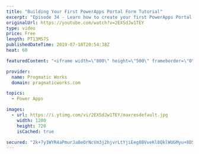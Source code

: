 ```yaml
---
title: "Building Your First PowerApps Portal Form Tutorial"
excerpt: "Episode 34 - Learn how to create your first PowerApps Portal form and log data from an anonymous or authenticated users in. This preview feature now allows you to build PowerApps for external users.  Check out our free PowerApps App In A Day Class: http://success.pragmaticworks.com/aiad  We'd love to"
originalUrl: https://youtube.com/watch?v=2EXSdJw1TEY
type: video
price: Free
length: PT13M57S
publishedDateTime: 2019-07-18T20:54:38Z
heat: 60

featuredContent: "<iframe width=\"800\" height=\"500\" frameborder=\"0\" src=\"https://www.youtube.com/embed/2EXSdJw1TEY\" allow=\"accelerometer; autoplay; encrypted-media; gyroscope; picture-in-picture\" allowfullscreen></iframe>"

provider:
  name: Progmatic Works
  domain: pragmaticworks.com

topics:
  - Power Apps

images:
  - url: https://i.ytimg.com/vi/2EXSdJw1TEY/maxresdefault.jpg
    width: 1280
    height: 720
    isCached: true

secured: "2k+7y1WYR4aPmurJa8eOrNcVm3j2hjvrLtYjiEeg8BVveKl8QklWUGMyu+8DSYsVflA5c1kzOoZ9RGjQiqVmr9HhBoaLfAOD9k2SpbpISd6k04F69TJ6wDo65n07kNdlcCONDF2NesdxnpwPlAiNz8U7/C7cZ0ddTAtQoxXWLXQeLAMbJC70TP7j6iCWv3hzyeFw1R3J1xECdaYATVLrcZOVs8jiO7xCzqqtdFprz+26hDpbw38wuLog4uCuT0XhZiIpetQoCupiFh2H60lEYQ8rsMSAnSVHa52gR5Ex/83bSeIUV6W0yrn8vAFj9Fyf7WkGaNkWPYYSt5vd0eynnGTxbsr2ZFwwyGK8AVbQF3dp7JDM/9O/AAn3/WTZMl4fSG8lsn7UANRKhZjWUpYaXPQRoT2yK6nuA6skMMn/6L0=;K6MpPxpMDhW/Is3C/5gXow=="
---
```


